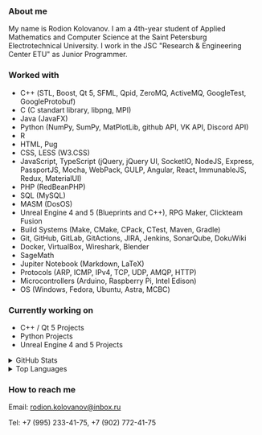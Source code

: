 ### About me

My name is Rodion Kolovanov. I am a 4th-year student of Applied Mathematics and Computer Science at the Saint Petersburg Electrotechnical University. I work in the JSC "Research & Engineering Center ETU" as Junior Programmer.

### Worked with

- С++ (STL, Boost, Qt 5, SFML, Qpid, ZeroMQ, ActiveMQ, GoogleTest, GoogleProtobuf)
- C (C standart library, libpng, MPI)
- Java (JavaFX)
- Python (NumPy, SumPy, MatPlotLib, github API, VK API, Discord API)
- R
- HTML, Pug
- CSS, LESS (W3.CSS)
- JavaScript, TypeScript (jQuery, jQuery UI, SocketIO, NodeJS, Express, PassportJS, Mocha, WebPack, GULP, Angular, React, ImmunableJS, Redux, MaterialUI)
- PHP (RedBeanPHP)
- SQL (MySQL)
- MASM (DosOS)
- Unreal Engine 4 and 5 (Blueprints and C++), RPG Maker, Clickteam Fusion
- Build Systems (Make, CMake, CPack, CTest, Maven, Gradle)
- Git, GitHub, GitLab, GitActions, JIRA, Jenkins, SonarQube, DokuWiki
- Docker, VirtualBox, Wireshark, Blender
- SageMath
- Jupiter Notebook (Markdown, LaTeX)
- Protocols (ARP, ICMP, IPv4, TCP, UDP, AMQP, HTTP)
- Microcontrollers (Arduino, Raspberry Pi, Intel Edison)
- OS (Windows, Fedora, Ubuntu, Astra, МСВС)

### Currently working on

- C++ / Qt 5 Projects
- Python Projects
- Unreal Engine 4 and 5 Projects

<details>
  <summary>GitHub Stats</summary>
  <p align="center">
    <img src="https://github-readme-stats.vercel.app/api?username=rkolovanov&show_icons=true&hide_border=true&theme=github_dark"/>
  </p>
</details>

<details>
  <summary>Top Languages</summary>
  <p align="center">
    <img src="https://github-readme-stats.vercel.app/api/top-langs/?username=rkolovanov&layout=compact&hide=jupyter%20notebook&theme=github_dark&langs_count=6"/>      
  </p>
</details>

### How to reach me

Email: rodion.kolovanov@inbox.ru

Tel: +7 (995) 233-41-75, +7 (902) 772-41-75
